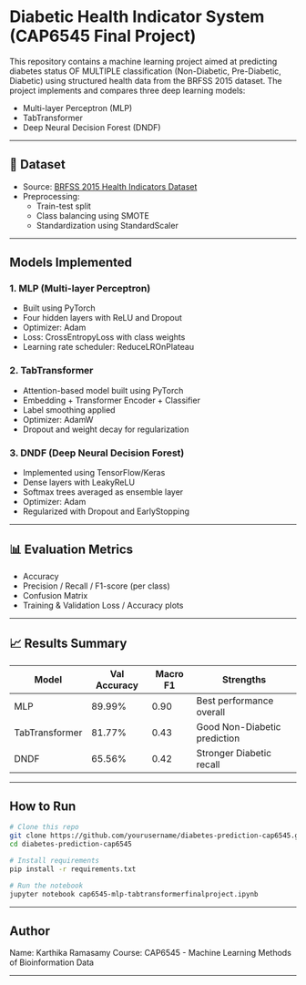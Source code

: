 # Diabetic Health Indicator System (CAP6545 Final Project)

This repository contains a machine learning project aimed at predicting diabetes status OF MULTIPLE classification (Non-Diabetic, Pre-Diabetic, Diabetic) using structured health data from the BRFSS 2015 dataset. The project implements and compares three deep learning models:

- Multi-layer Perceptron (MLP)
- TabTransformer
- Deep Neural Decision Forest (DNDF)

---

## 📁 Dataset

- Source: [BRFSS 2015 Health Indicators Dataset](https://www.cdc.gov/brfss/)
- Preprocessing:
  - Train-test split
  - Class balancing using SMOTE
  - Standardization using StandardScaler

---

## Models Implemented

### 1. MLP (Multi-layer Perceptron)
- Built using PyTorch
- Four hidden layers with ReLU and Dropout
- Optimizer: Adam
- Loss: CrossEntropyLoss with class weights
- Learning rate scheduler: ReduceLROnPlateau

### 2. TabTransformer
- Attention-based model built using PyTorch
- Embedding + Transformer Encoder + Classifier
- Label smoothing applied
- Optimizer: AdamW
- Dropout and weight decay for regularization

### 3. DNDF (Deep Neural Decision Forest)
- Implemented using TensorFlow/Keras
- Dense layers with LeakyReLU
- Softmax trees averaged as ensemble layer
- Optimizer: Adam
- Regularized with Dropout and EarlyStopping

---

## 📊 Evaluation Metrics

- Accuracy
- Precision / Recall / F1-score (per class)
- Confusion Matrix
- Training & Validation Loss / Accuracy plots

---

## 📈 Results Summary

| Model           | Val Accuracy | Macro F1 | Strengths                        |
|----------------|--------------|----------|----------------------------------|
| MLP            | 89.99%       | 0.90     | Best performance overall         |
| TabTransformer | 81.77%       | 0.43     | Good Non-Diabetic prediction     |
| DNDF           | 65.56%       | 0.42     | Stronger Diabetic recall         |

---

## How to Run

```bash
# Clone this repo
git clone https://github.com/yourusername/diabetes-prediction-cap6545.git
cd diabetes-prediction-cap6545

# Install requirements
pip install -r requirements.txt

# Run the notebook
jupyter notebook cap6545-mlp-tabtransformerfinalproject.ipynb
```

---

##  Author

Name: Karthika Ramasamy
Course:   CAP6545 - Machine Learning Methods of Bioinformation Data

---
